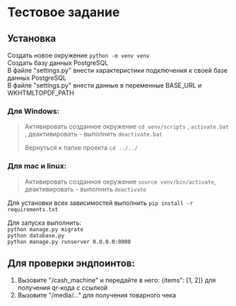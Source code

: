 # Тестовое задание

## Установка
Создать новое окружение `python -m venv venv`<br>
Создать базу данных PostgreSQL<br>
В файле "settings.py" внести характеристики подключения к своей базе данных PostgreSQL<br>
В файле "settings.py" внести данные в переменные BASE_URL и WKHTMLTOPDF_PATH


### Для Windows:
>Активировать созданное окружение `cd venv/scripts` , `activate.bat` , деактивировать - выполнить `deactivate.bat`
>
>Вернуться к папке проекта `cd ../../`
### Для mac и linux:
>Активировать созданное окружение `source venv/bin/activate`, деактивировать - выполнить `deactivate`

Для установки всех зависимостей выполнить `pip install -r requirements.txt`

Для запуска выполнить:<br>
`python manage.py migrate`<br>
`python database.py`<br>
`python manage.py runserver 0.0.0.0:8000`

## Для проверки эндпоинтов:
1. Вызовите "/cash_machine" и передайте в него: {items": [1, 2]} для получения qr-кода с ссылкой
2. Вызовите "/media/..." для получения товарного чека
